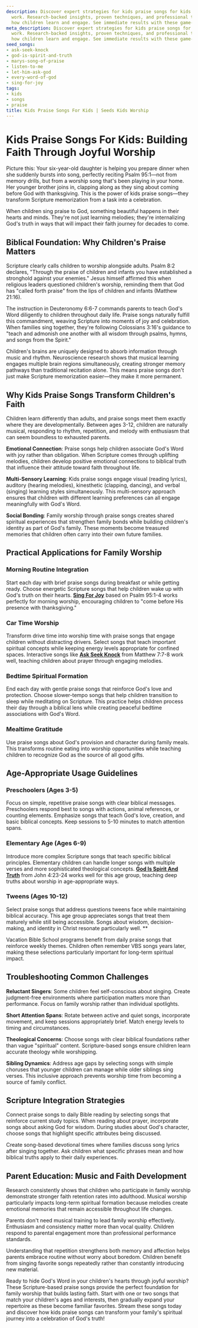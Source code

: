 ```yaml
---
description: Discover expert strategies for kids praise songs for kids that actually
  work. Research-backed insights, proven techniques, and professional tips that transform
  how children learn and engage. See immediate results with these game-changing methods!
meta_description: Discover expert strategies for kids praise songs for kids that actually
  work. Research-backed insights, proven techniques, and professional tips that transform
  how children learn and engage. See immediate results with these game-changing methods!
seed_songs:
- ask-seek-knock
- god-is-spirit-and-truth
- marys-song-of-praise
- listen-to-me
- let-him-ask-god
- every-word-of-god
- sing-for-joy
tags:
- kids
- songs
- praise
title: Kids Praise Songs For Kids | Seeds Kids Worship
---
```

# Kids Praise Songs For Kids: Building Faith Through Joyful Worship

Picture this: Your six-year-old daughter is helping you prepare dinner when she suddenly bursts into song, perfectly reciting Psalm 95:1—not from memory drills, but from a worship song that's been playing in your home. Her younger brother joins in, clapping along as they sing about coming before God with thanksgiving. This is the power of kids praise songs—they transform Scripture memorization from a task into a celebration.

When children sing praise to God, something beautiful happens in their hearts and minds. They're not just learning melodies; they're internalizing God's truth in ways that will impact their faith journey for decades to come.

## Biblical Foundation: Why Children's Praise Matters

Scripture clearly calls children to worship alongside adults. Psalm 8:2 declares, "Through the praise of children and infants you have established a stronghold against your enemies." Jesus himself affirmed this when religious leaders questioned children's worship, reminding them that God has "called forth praise" from the lips of children and infants (Matthew 21:16).

The instruction in Deuteronomy 6:6-7 commands parents to teach God's Word diligently to children throughout daily life. Praise songs naturally fulfill this commandment, weaving Scripture into moments of joy and celebration. When families sing together, they're following Colossians 3:16's guidance to "teach and admonish one another with all wisdom through psalms, hymns, and songs from the Spirit."

Children's brains are uniquely designed to absorb information through music and rhythm. Neuroscience research shows that musical learning engages multiple brain regions simultaneously, creating stronger memory pathways than traditional recitation alone. This means praise songs don't just make Scripture memorization easier—they make it more permanent.

## Why Kids Praise Songs Transform Children's Faith

Children learn differently than adults, and praise songs meet them exactly where they are developmentally. Between ages 3-12, children are naturally musical, responding to rhythm, repetition, and melody with enthusiasm that can seem boundless to exhausted parents.

**Emotional Connection**: Praise songs help children associate God's Word with joy rather than obligation. When Scripture comes through uplifting melodies, children develop positive emotional connections to biblical truth that influence their attitude toward faith throughout life.

**Multi-Sensory Learning**: Kids praise songs engage visual (reading lyrics), auditory (hearing melodies), kinesthetic (clapping, dancing), and verbal (singing) learning styles simultaneously. This multi-sensory approach ensures that children with different learning preferences can all engage meaningfully with God's Word.

**Social Bonding**: Family worship through praise songs creates shared spiritual experiences that strengthen family bonds while building children's identity as part of God's family. These moments become treasured memories that children often carry into their own future families.

## Practical Applications for Family Worship

### Morning Routine Integration
Start each day with brief praise songs during breakfast or while getting ready. Choose energetic Scripture songs that help children wake up with God's truth on their hearts. **[Sing For Joy](https://seedskidsworship.com/product/sing-for-joy-psalm-951-4-3/)** based on Psalm 95:1-4 works perfectly for morning worship, encouraging children to "come before His presence with thanksgiving."

### Car Time Worship
Transform drive time into worship time with praise songs that engage children without distracting drivers. Select songs that teach important spiritual concepts while keeping energy levels appropriate for confined spaces. Interactive songs like **[Ask Seek Knock](https://seedskidsworship.com/product/ask-seek-knock-matthew-77-8-2/)** from Matthew 7:7-8 work well, teaching children about prayer through engaging melodies.

### Bedtime Spiritual Formation
End each day with gentle praise songs that reinforce God's love and protection. Choose slower-tempo songs that help children transition to sleep while meditating on Scripture. This practice helps children process their day through a biblical lens while creating peaceful bedtime associations with God's Word.

### Mealtime Gratitude
Use praise songs about God's provision and character during family meals. This transforms routine eating into worship opportunities while teaching children to recognize God as the source of all good gifts.

## Age-Appropriate Usage Guidelines

### Preschoolers (Ages 3-5)
Focus on simple, repetitive praise songs with clear biblical messages. Preschoolers respond best to songs with actions, animal references, or counting elements. Emphasize songs that teach God's love, creation, and basic biblical concepts. Keep sessions to 5-10 minutes to match attention spans.

### Elementary Age (Ages 6-9)
Introduce more complex Scripture songs that teach specific biblical principles. Elementary children can handle longer songs with multiple verses and more sophisticated theological concepts. **[God Is Spirit And Truth](https://seedskidsworship.com/product/god-is-spirit-and-truth-john-423-24-2/)** from John 4:23-24 works well for this age group, teaching deep truths about worship in age-appropriate ways.

### Tweens (Ages 10-12)
Select praise songs that address questions tweens face while maintaining biblical accuracy. This age group appreciates songs that treat them maturely while still being accessible. Songs about wisdom, decision-making, and identity in Christ resonate particularly well. **

Vacation Bible School programs benefit from daily praise songs that reinforce weekly themes. Children often remember VBS songs years later, making these selections particularly important for long-term spiritual impact.

## Troubleshooting Common Challenges

**Reluctant Singers**: Some children feel self-conscious about singing. Create judgment-free environments where participation matters more than performance. Focus on family worship rather than individual spotlights.

**Short Attention Spans**: Rotate between active and quiet songs, incorporate movement, and keep sessions appropriately brief. Match energy levels to timing and circumstances.

**Theological Concerns**: Choose songs with clear biblical foundations rather than vague "spiritual" content. Scripture-based songs ensure children learn accurate theology while worshipping.

**Sibling Dynamics**: Address age gaps by selecting songs with simple choruses that younger children can manage while older siblings sing verses. This inclusive approach prevents worship time from becoming a source of family conflict.

## Scripture Integration Strategies

Connect praise songs to daily Bible reading by selecting songs that reinforce current study topics. When reading about prayer, incorporate songs about asking God for wisdom. During studies about God's character, choose songs that highlight specific attributes being discussed.

Create song-based devotional times where families discuss song lyrics after singing together. Ask children what specific phrases mean and how biblical truths apply to their daily experiences.

## Parent Education: Music and Faith Development

Research consistently shows that children who participate in family worship demonstrate stronger faith retention rates into adulthood. Musical worship particularly impacts long-term spiritual formation because melodies create emotional memories that remain accessible throughout life changes.

Parents don't need musical training to lead family worship effectively. Enthusiasm and consistency matter more than vocal quality. Children respond to parental engagement more than professional performance standards.

Understanding that repetition strengthens both memory and affection helps parents embrace routine without worry about boredom. Children benefit from singing favorite songs repeatedly rather than constantly introducing new material.

Ready to hide God's Word in your children's hearts through joyful worship? These Scripture-based praise songs provide the perfect foundation for family worship that builds lasting faith. Start with one or two songs that match your children's ages and interests, then gradually expand your repertoire as these become familiar favorites. Stream these songs today and discover how kids praise songs can transform your family's spiritual journey into a celebration of God's truth!

<script type="application/ld+json">
{
  "@context": "https://schema.org",
  "@type": "Article",
  "headline": "Kids Praise Songs For Kids",
  "author": {
    "@type": "Organization",
    "name": "Seeds Kids Worship"
  },
  "publisher": {
    "@type": "Organization",
    "name": "Seeds Kids Worship",
    "logo": {
      "@type": "ImageObject",
      "url": "https://seedskidsworship.com/logo.png"
    }
  },
  "datePublished": "2025-09-05T13:59:47.761782",
  "dateModified": "2025-09-05T13:59:47.761806",
  "description": "Discover expert strategies for kids praise songs for kids that actually work. Research-backed insights, proven techniques, and professional tips that transform ",
  "mainEntityOfPage": {
    "@type": "WebPage",
    "@id": "https://seedskidsworship.com/activities/kids-praise-songs-for-kids/"
  }
}
</script>

<script type="application/ld+json">
{
  "@context": "https://schema.org",
  "@type": "Product",
  "name": "Ask Seek Knock",
  "description": "Interactive worship song teaching children Jesus' promise about asking seeking and knocking in prayer",
  "url": "https://seedskidsworship.com/product/ask-seek-knock-matthew-77-8-2/",
  "brand": {
    "@type": "Brand",
    "name": "Seeds Kids Worship"
  },
  "category": "Children's Christian Music",
  "album": "Seeds of Courage"
}
</script>

<script type="application/ld+json">
{
  "@context": "https://schema.org",
  "@type": "Product",
  "name": "God Is Spirit And Truth",
  "description": "Scripture song teaching that God seeks true worshipers who worship in spirit and truth.",
  "url": "https://seedskidsworship.com/product/god-is-spirit-and-truth-john-423-24-2/",
  "brand": {
    "@type": "Brand",
    "name": "Seeds Kids Worship"
  },
  "category": "Children's Christian Music",
  "album": "The Character of God"
}
</script>

<script type="application/ld+json">
{
  "@context": "https://schema.org",
  "@type": "Product",
  "name": "Mary's Song Of Praise",
  "description": "Christmas song featuring Mary's Magnificat of praise from Luke 1:46-50",
  "url": "https://seedskidsworship.com/product/marys-song-of-praise-luke-146-
